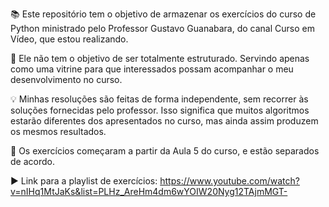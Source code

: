 📚  Este repositório tem o objetivo de armazenar os exercícios do curso de Python ministrado pelo Professor Gustavo Guanabara, do canal Curso em Vídeo, que estou realizando.

📝  Ele não tem o objetivo de ser totalmente estruturado. Servindo apenas como uma vitrine para que interessados possam acompanhar o meu desenvolvimento no curso.

💡  Minhas resoluções são feitas de forma independente, sem recorrer às soluções fornecidas pelo professor. Isso significa que muitos algoritmos estarão diferentes dos apresentados no curso, mas ainda assim produzem os mesmos resultados.

📅  Os exercícios começaram a partir da Aula 5 do curso, e estão separados de acordo.

▶️  Link para a playlist de exercícios: 
https://www.youtube.com/watch?v=nIHq1MtJaKs&list=PLHz_AreHm4dm6wYOIW20Nyg12TAjmMGT-
